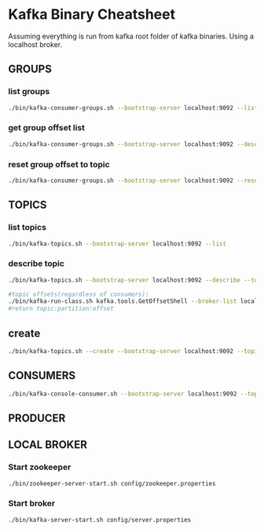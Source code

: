 # Kafka Binary Cheatsheet

Assuming everything is run from kafka root folder of kafka binaries. Using a localhost broker.

## GROUPS

### list groups
```bash
./bin/kafka-consumer-groups.sh --bootstrap-server localhost:9092 --list --all-groups
```

### get group offset list
```bash
./bin/kafka-consumer-groups.sh --bootstrap-server localhost:9092 --describe --group <group> --all-topics
```

### reset group offset to topic
```bash
./bin/kafka-consumer-groups.sh --bootstrap-server localhost:9092 --reset-offsets --group <group> --topic <topic> --to-earliest --execute
```


## TOPICS
### list topics
```bash
./bin/kafka-topics.sh --bootstrap-server localhost:9092 --list
```

### describe topic
```bash
./bin/kafka-topics.sh --bootstrap-server localhost:9092 --describe --topic <topic>

#topic offsets(regardless of consumers):
./bin/kafka-run-class.sh kafka.tools.GetOffsetShell --broker-list localhost:9092 --time -1 --topic <topic>
#return topic:partition:offset
```

## create
```bash
./bin/kafka-topics.sh --create --bootstrap-server localhost:9092 --topic <topic> --replication-factor 1 --partitions 3
```

## CONSUMERS
```bash
./bin/kafka-console-consumer.sh --bootstrap-server localhost:9092 --topic <topic> [--from-beginning|--offset <offset_start> --partition <partition>] --property print.key=true --property key.deserializer=org.apache.kafka.common.serialization.ByteArrayDeserializer
```

## PRODUCER

## LOCAL BROKER

### Start zookeeper
```bash
./bin/zookeeper-server-start.sh config/zookeeper.properties
```

### Start broker
```bash
./bin/kafka-server-start.sh config/server.properties
```
